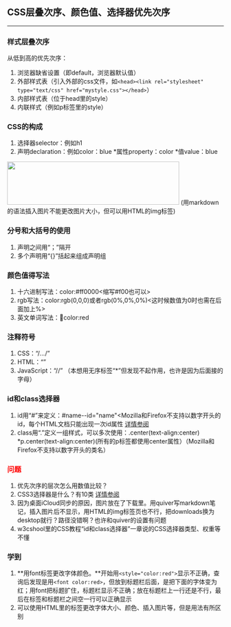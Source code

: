 ## CSS层叠次序、颜色值、选择器优先次序
***
### 样式层叠次序
从低到高的优先次序：

  1. 浏览器缺省设置（即default，浏览器默认值）
  2. 外部样式表（引入外部的css文件，如```<head><link rel="stylesheet" type="text/css" href="mystyle.css"></head>```）
  3. 内部样式表（位于head里的style）
  4. 内联样式（例如p标签里的style）


### CSS的构成
  1. 选择器selector：例如h1
  2. 声明declaration：例如color：blue
  *属性property：color
  *值value：blue
<img src="https://ws1.sinaimg.cn/large/006tNc79gy1fp5day94x5j30wo06wta4.jpg" width="400" height="100">
(用markdown的语法插入图片不能更改图片大小，但可以用HTML的img标签)

### 分号和大括号的使用
  1. 声明之间用“；”隔开
  2. 多个声明用“{}”括起来组成声明组
  
### 颜色值得写法
  1. 十六进制写法：color:#ff0000<缩写#f00也可以>
  2. rgb写法：color:rgb(0,0,0)或者rgb(0%,0%,0%)<这时候数值为0时也需在后面加上%>
  3. 英文单词写法：color:red
  
### 注释符号
  1. CSS：“/*...*/”
  2. HTML：“<!--...-->”
  3. JavaScript：“//”
  （本想用无序标签“*”但发现不起作用，也许是因为后面接的字母）

### id和class选择器
  1. id用“#”来定义：#name--id="name"<Mozilla和Firefox不支持以数字开头的id，每个HTML文档只能出现一次id属性
  [详情参阅](https://www.w3cschool.cn/xhtml/xhtml-structural01.html)
  2. class用“.”定义一组样式，可以多次使用：.center(text-align:center)   
  *p.center(text-align:center)(所有的p标签都使用center属性）（Mozilla和Firefox不支持以数字开头的类名）

<font color="red">

### 问题</font>
1. 优先次序的层次怎么用数值比较？
2. CSS3选择器是什么？有10类
[详情参阅](https://www.w3cschool.cn/css3/css3-selector.html)
3. 因为桌面iCloud同步的原因，图片放在了下载里。用quiver写markdown笔记，插入图片后不显示，用HTML的img标签页也不行，把downloads换为desktop就行？路径没错啊？也许和quiver的设置有问题
4. w3cshool里的CSS教程“id和class选择器”一章说的CSS选择器类型、权重等不懂

### 学到

1. **用font标签更改字体颜色。**开始用```<style="color:red">```显示不正确，查询后发现是用```<font color:red>```，但放到标题栏后面，是把下面的字体变为红；用font把标题扩住，标题栏显示不正确；放在标题栏上一行还是不行，最后在标签和标题栏之间空一行可以正确显示
2. 可以使用HTML里的标签更改字体大小、颜色、插入图片等，但是用法有所区别

